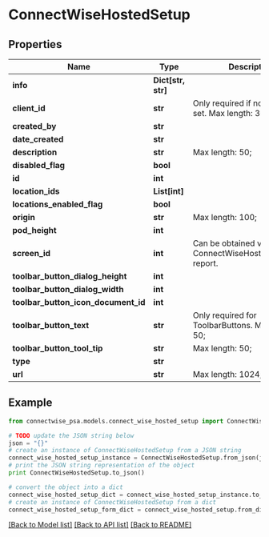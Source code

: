 # ConnectWiseHostedSetup


## Properties
Name | Type | Description | Notes
------------ | ------------- | ------------- | -------------
**info** | **Dict[str, str]** |  | [optional] 
**client_id** | **str** | Only required if not already set. Max length: 36; | [optional] 
**created_by** | **str** |  | [optional] 
**date_created** | **str** |  | [optional] 
**description** | **str** |  Max length: 50; | 
**disabled_flag** | **bool** |  | [optional] 
**id** | **int** |  | [optional] 
**location_ids** | **List[int]** |  | [optional] 
**locations_enabled_flag** | **bool** |  | [optional] 
**origin** | **str** |  Max length: 100; | [optional] 
**pod_height** | **int** |  | [optional] 
**screen_id** | **int** | Can be obtained via ConnectWiseHostedApiScreen report. | 
**toolbar_button_dialog_height** | **int** |  | [optional] 
**toolbar_button_dialog_width** | **int** |  | [optional] 
**toolbar_button_icon_document_id** | **int** |  | [optional] 
**toolbar_button_text** | **str** | Only required for ToolbarButtons. Max length: 50; | [optional] 
**toolbar_button_tool_tip** | **str** |  Max length: 50; | [optional] 
**type** | **str** |  | 
**url** | **str** |  Max length: 1024; | 

## Example

```python
from connectwise_psa.models.connect_wise_hosted_setup import ConnectWiseHostedSetup

# TODO update the JSON string below
json = "{}"
# create an instance of ConnectWiseHostedSetup from a JSON string
connect_wise_hosted_setup_instance = ConnectWiseHostedSetup.from_json(json)
# print the JSON string representation of the object
print ConnectWiseHostedSetup.to_json()

# convert the object into a dict
connect_wise_hosted_setup_dict = connect_wise_hosted_setup_instance.to_dict()
# create an instance of ConnectWiseHostedSetup from a dict
connect_wise_hosted_setup_form_dict = connect_wise_hosted_setup.from_dict(connect_wise_hosted_setup_dict)
```
[[Back to Model list]](../README.md#documentation-for-models) [[Back to API list]](../README.md#documentation-for-api-endpoints) [[Back to README]](../README.md)


